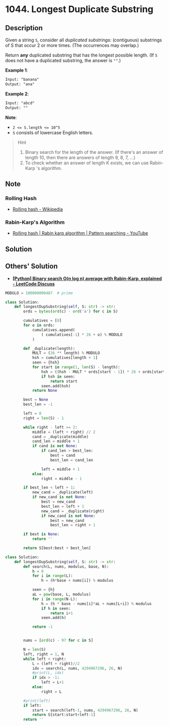 # 1044. Longest Duplicate Substring

## Description

Given a string `S`, consider all *duplicated substrings*: (contiguous) substrings of S that occur 2 or more times.  (The occurrences may overlap.)

Return **any** duplicated substring that has the longest possible length.  (If `S` does not have a duplicated substring, the answer is `""`.)

**Example 1**:

```txt
Input: "banana"
Output: "ana"
```

**Example 2**:

```txt
Input: "abcd"
Output: ""
```

**Note**:

* `2 <= S.length <= 10^5`
* `S` consists of lowercase English letters.

> Hint
>
> 1. Binary search for the length of the answer. (If there's an answer of length 10, then there are answers of length 9, 8, 7, ...)
> 2. To check whether an answer of length K exists, we can use Rabin-Karp 's algorithm.

## Note

### Rolling Hash

* [Rolling hash - Wikipedia](https://en.wikipedia.org/wiki/Rolling_hash)

### Rabin-Karp's Algorithm

* [Rolling hash | Rabin karp algorithm | Pattern searching - YouTube](https://www.youtube.com/watch?v=BQ9E-2umSWc)

## Solution

## Others' Solution

* [**[Python] Binary search O(n log n) average with Rabin-Karp, explained - LeetCode Discuss**](https://leetcode.com/problems/longest-duplicate-substring/discuss/695029/Python-Binary-search-O%28n-log-n%29-average-with-Rabin-Karp-explained)

```py
MODULO = 100000000487  # prime

class Solution:
    def longestDupSubstring(self, S: str) -> str:
        ords = bytes(ord(c) - ord('a') for c in S)

        cumulatives = [0]
        for o in ords:
            cumulatives.append(
                ( cumulatives[-1] * 26 + o) % MODULO
            )

        def _duplicate(length):
            MULT = (26 ** length) % MODULO
            hsh = cumulatives[length + 1]
            seen = {hsh}
            for start in range(1, len(S) - length):
                hsh = ((hsh - MULT * ords[start - 1]) * 26 + ords[start + length]) % MODULO
                if hsh in seen:
                    return start
                seen.add(hsh)
            return None

        best = None
        best_len = -1

        left = 0
        right = len(S) - 1

        while right - left >= 2:
            middle = (left + right) // 2
            cand = _duplicate(middle)
            cand_len = middle + 1
            if cand is not None:
                if cand_len > best_len:
                    best = cand
                    best_len = cand_len

                left = middle + 1
            else:
                right = middle - 1

        if best_len < left + 1:
            new_cand = _duplicate(left)
            if new_cand is not None:
                best = new_cand
                best_len = left + 1
                new_cand = _duplicate(right)
                if new_cand is not None:
                    best = new_cand
                    best_len = right + 1

        if best is None:
            return ''

        return S[best:best + best_len]
```

```py
class Solution:
    def longestDupSubstring(self, S: str) -> str:
        def search(L, nums, modulus, base, N):
            h = 0
            for i in range(L):
                h = (h*base + nums[i]) % modulus

            seen = {h}
            aL = pow(base, L, modulus)
            for i in range(N-L):
                h = (h * base - nums[i]*aL + nums[L+i]) % modulus
                if h in seen:
                    return i+1
                seen.add(h)

            return -1


        nums = [ord(c) - 97 for c in S]

        N = len(S)
        left, right = 1, N
        while left < right:
            L = (left + right)//2
            idx = search(L, nums, 4294967296, 26, N)
            #print(L, idx)
            if idx > -1:
                left = L+1
            else:
                right = L

        #print(left)
        if left:
            start = search(left-1, nums, 4294967296, 26, N)
            return S[start:start+left-1]
        return ''
```
